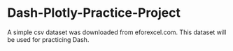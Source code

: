 # Dash-Plotly-Practice-Project

A simple csv dataset was downloaded from eforexcel.com. This dataset will be used for practicing Dash.
